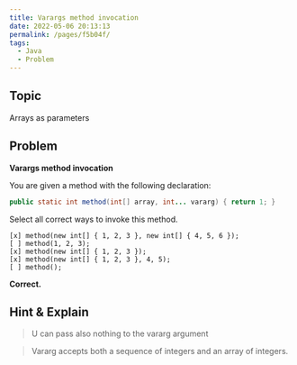```yaml
---
title: Varargs method invocation
date: 2022-05-06 20:13:13
permalink: /pages/f5b04f/
tags:
  - Java
  - Problem
---
```

## Topic

Arrays as parameters



## Problem

**Varargs method invocation**

You are given a method with the following declaration:

```java
public static int method(int[] array, int... vararg) { return 1; }
```

Select all correct ways to invoke this method.

```
[x] method(new int[] { 1, 2, 3 }, new int[] { 4, 5, 6 });
[ ] method(1, 2, 3);
[x] method(new int[] { 1, 2, 3 });
[x] method(new int[] { 1, 2, 3 }, 4, 5);
[ ] method();
```
**Correct.**




## Hint & Explain

> U can pass also nothing to the vararg argument

> Vararg accepts both a sequence of integers and an array of integers.

